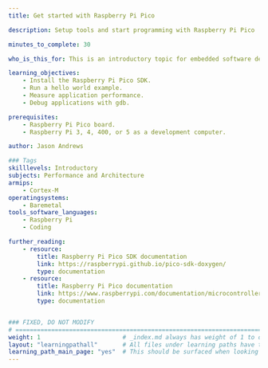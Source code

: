 ```yaml
---
title: Get started with Raspberry Pi Pico

description: Setup tools and start programming with Raspberry Pi Pico

minutes_to_complete: 30

who_is_this_for: This is an introductory topic for embedded software developers new to Raspberry Pi Pico.

learning_objectives: 
    - Install the Raspberry Pi Pico SDK.
    - Run a hello world example.
    - Measure application performance.
    - Debug applications with gdb.

prerequisites:
    - Raspberry Pi Pico board.
    - Raspberry Pi 3, 4, 400, or 5 as a development computer.

author: Jason Andrews

### Tags
skilllevels: Introductory
subjects: Performance and Architecture
armips:
    - Cortex-M
operatingsystems:
    - Baremetal
tools_software_languages:
    - Raspberry Pi
    - Coding

further_reading:
    - resource:
        title: Raspberry Pi Pico SDK documentation
        link: https://raspberrypi.github.io/pico-sdk-doxygen/ 
        type: documentation
    - resource:
        title: Raspberry Pi Pico documentation
        link: https://www.raspberrypi.com/documentation/microcontrollers/raspberry-pi-pico.html
        type: documentation


### FIXED, DO NOT MODIFY
# ================================================================================
weight: 1                       # _index.md always has weight of 1 to order correctly
layout: "learningpathall"       # All files under learning paths have this same wrapper
learning_path_main_page: "yes"  # This should be surfaced when looking for related content. Only set for _index.md of learning path content.
---
```

